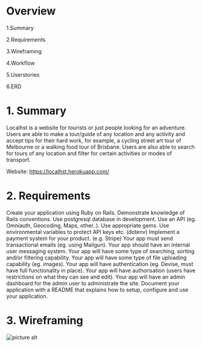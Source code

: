 # Overview
  1.Summary
  
  2.Requirements
  
  3.Wireframing
  
  4.Workflow
  
  5.Userstories
  
  6.ERD

# 1. Summary 
Localhst is a website for tourists or just people looking for an adventure. Users are able to make a tour/guide of any location and any activity and accept tips for their hard work, for example, a cycling street art tour of Melbourne or a walking food tour of Brisbane. Users are also able to search for tours of any location and filter for certain activities or modes of transport. 

Website: https://localhst.herokuapp.com/

# 2. Requirements
Create your application using Ruby on Rails.
Demonstrate knowledge of Rails conventions.
Use postgresql database in development.
Use an API (eg. Omniauth, Geocoding, Maps, other..).
Use appropriate gems.
Use environmental variables to protect API keys etc. (dotenv)
Implement a payment system for your product. (e.g. Stripe)
Your app must send transactional emails (eg. using Mailgun).
Your app should have an internal user messaging system.
Your app will have some type of searching, sorting and/or filtering capability.
Your app will have some type of file uploading capability (eg. images).
Your app will have authentication (eg. Devise, must have full functionality in place).
Your app will have authorisation (users have restrictions on what they can see and edit).
Your app will have an admin dashboard for the admin user to administrate the site.
Document your application with a README that explains how to setup, configure and use your application.

# 3. Wireframing 
![picture alt](https://ibb.co/jETXTG "Workflow")
